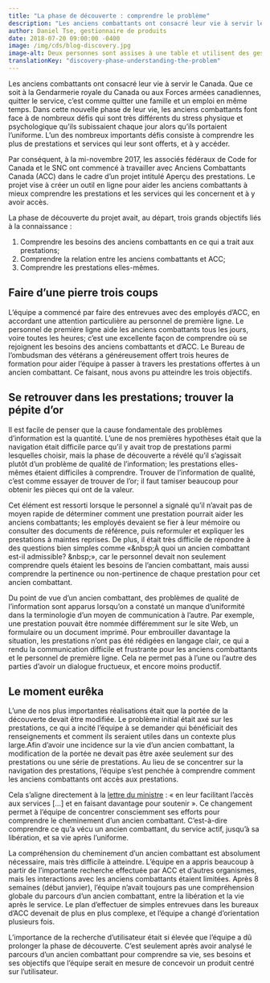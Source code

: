 ```yaml
---
title: "La phase de découverte : comprendre le problème"
description: "Les anciens combattants ont consacré leur vie à servir le Canada. Que ce soit à la Gendarmerie royale du Canada ou aux Forces armées canadiennes, quitter le service, c’est comme quitter une famille et un emploi en même temps. Dans cette nouvelle phase de leur vie, les anciens combattants font face à de nombreux défis qui sont très différents du stress physique et psychologique qu’ils subissaient chaque jour alors qu’ils portaient l’uniforme. L’un des nombreux importants défis consiste à comprendre les plus de prestations et services qui leur sont offerts, et à y accéder."
author: Daniel Tse, gestionnaire de produits
date: 2018-07-20 09:00:00 -0400
image: /img/cds/blog-discovery.jpg
image-alt: Deux personnes sont assises à une table et utilisent des gestes de la main en discutant de leur travail.
translationKey: "discovery-phase-understanding-the-problem"
---
```


Les anciens combattants ont consacré leur vie à servir le Canada. Que ce soit à la Gendarmerie royale du Canada ou aux Forces armées canadiennes, quitter le service, c’est comme quitter une famille et un emploi en même temps. Dans cette nouvelle phase de leur vie, les anciens combattants font face à de nombreux défis qui sont très différents du stress physique et psychologique qu’ils subissaient chaque jour alors qu’ils portaient l’uniforme. L’un des nombreux importants défis consiste à comprendre les plus de prestations et services qui leur sont offerts, et à y accéder.

Par conséquent, à la mi-novembre 2017, les associés fédéraux de Code for Canada et le SNC ont commencé à travailler avec Anciens Combattants Canada (ACC) dans le cadre d’un projet intitulé Aperçu des prestations. Le projet vise à créer un outil en ligne pour aider les
anciens combattants à mieux comprendre les prestations et les services qui les concernent et à y avoir accès.

La phase de découverte du projet avait, au départ, trois grands objectifs liés à la connaissance :
1. Comprendre les besoins des anciens combattants en ce qui a trait aux prestations;
2. Comprendre la relation entre les anciens combattants et ACC;
3. Comprendre les prestations elles-mêmes.

## Faire d’une pierre trois coups

L’équipe a commencé par faire des entrevues avec des employés d’ACC, en accordant une attention particulière au personnel de première ligne. Le personnel de première ligne aide les anciens combattants tous les jours, voire toutes les heures; c’est une excellente façon de comprendre où se rejoignent les besoins des anciens combattants et d’ACC. Le Bureau de l’ombudsman des vétérans a généreusement offert trois heures de formation pour aider l’équipe à passer à travers les prestations offertes à un ancien combattant. Ce faisant, nous avons pu atteindre les trois objectifs.

## Se retrouver dans les prestations; trouver la pépite d’or

Il est facile de penser que la cause fondamentale des problèmes d’information est la quantité. L’une de nos premières hypothèses était que la navigation était difficile parce qu’il y avait trop de prestations parmi lesquelles choisir, mais la phase de découverte a révélé qu’il s’agissait plutôt d’un problème de qualité de l’information; les prestations elles-mêmes étaient difficiles à comprendre. Trouver de l’information de qualité, c’est comme essayer de trouver de l’or; il faut tamiser beaucoup pour obtenir les pièces qui ont de la valeur.

Cet élément est ressorti lorsque le personnel a signalé qu’il n’avait pas de moyen rapide de déterminer comment une prestation pourrait aider les anciens combattants; les employés devaient se fier à leur mémoire ou consulter des documents de référence, puis reformuler et expliquer les prestations à maintes reprises. De plus, il était très difficile de répondre à des questions bien simples comme «&amp;nbsp;À quoi un ancien combattant est-il admissible? &amp;nbsp;», car le personnel devait non seulement comprendre quels étaient les besoins de l’ancien combattant, mais aussi comprendre la pertinence ou non-pertinence de chaque prestation pour cet ancien combattant.

Du point de vue d’un ancien combattant, des problèmes de qualité de l’information sont apparus lorsqu’on a constaté un manque d’uniformité dans la terminologie d’un moyen de communication à l’autre. Par exemple, une prestation pouvait être nommée différemment sur le site Web, un formulaire ou un document imprimé. Pour embrouiller davantage la situation, les prestations n’ont pas été rédigées en langage clair, ce qui a rendu la communication difficile et frustrante pour les anciens combattants et le personnel de première ligne. Cela ne permet pas à l’une ou l’autre des parties d’avoir un dialogue fructueux, et encore moins productif. 

## Le moment eurêka

L’une de nos plus importantes réalisations était que la portée de la découverte devait être modifiée. Le problème initial était axé sur les prestations, ce qui a incité l’équipe à se demander qui bénéficiait des renseignements et comment ils seraient utiles dans un contexte plus large.Afin d’avoir une incidence sur la vie d’un ancien combattant, la modification de la portée ne devait pas être axée seulement sur des prestations ou une série de prestations. Au lieu de se concentrer sur la navigation des prestations, l’équipe s’est penchée à comprendre comment les anciens combattants ont accès aux prestations. 

Cela s’aligne directement à la [lettre du ministre](https://pm.gc.ca/fra/lettre-de-mandat-du-ministre-des-anciens-combattants-et-ministre-associe-de-la-defense-nationale) : « en leur facilitant l’accès aux services […] et en faisant davantage pour soutenir ». Ce changement permet à l’équipe de concentrer
consciemment ses efforts pour comprendre le cheminement d’un ancien combattant. C’est-à-dire comprendre ce qu’a vécu un ancien combattant, du service actif, jusqu’à sa libération, et sa vie après l’uniforme.

La compréhension du cheminement d’un ancien combattant est absolument nécessaire, mais
très difficile à atteindre. L’équipe en a appris beaucoup à partir de l’importante recherche
effectuée par ACC et d’autres organismes, mais les interactions avec les anciens combattants
étaient limitées. Après 8 semaines (début janvier), l’équipe n’avait toujours pas une
compréhension globale du parcours d’un ancien combattant, entre la libération et la vie après le
service. Le plan d’effectuer de simples entrevues dans les bureaux d’ACC devenait de plus en
plus complexe, et l’équipe a changé d’orientation plusieurs fois.

L’importance de la recherche d’utilisateur était si élevée que l’équipe a dû prolonger la phase de
découverte. C’est seulement après avoir analysé le parcours d’un ancien combattant pour
comprendre sa vie, ses besoins et ses objectifs que l’équipe serait en mesure de concevoir un
produit centré sur l’utilisateur.
